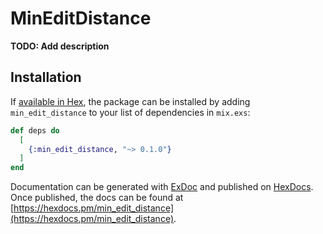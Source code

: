 # MinEditDistance

**TODO: Add description**

## Installation

If [available in Hex](https://hex.pm/docs/publish), the package can be installed
by adding `min_edit_distance` to your list of dependencies in `mix.exs`:

```elixir
def deps do
  [
    {:min_edit_distance, "~> 0.1.0"}
  ]
end
```

Documentation can be generated with [ExDoc](https://github.com/elixir-lang/ex_doc)
and published on [HexDocs](https://hexdocs.pm). Once published, the docs can
be found at [https://hexdocs.pm/min_edit_distance](https://hexdocs.pm/min_edit_distance).

